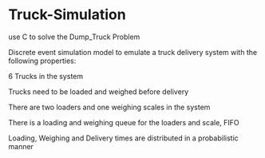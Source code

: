 # Truck-Simulation

use C to solve the Dump_Truck Problem

Discrete event simulation model to emulate a truck delivery system with the following properties:

6 Trucks in the system

Trucks need to be loaded and weighed before delivery

There are two loaders and one weighing scales in the system

There is a loading and weighing queue for the loaders and scale, FIFO

Loading, Weighing and Delivery times are distributed in a probabilistic manner
